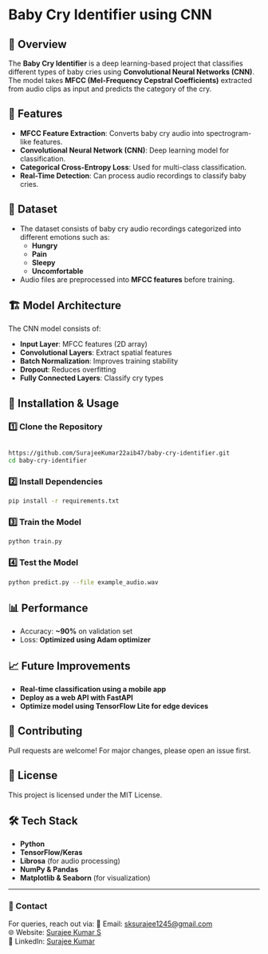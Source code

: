 # Baby Cry Identifier using CNN

## 📌 Overview
The **Baby Cry Identifier** is a deep learning-based project that classifies different types of baby cries using **Convolutional Neural Networks (CNN)**. The model takes **MFCC (Mel-Frequency Cepstral Coefficients)** extracted from audio clips as input and predicts the category of the cry.

## 🚀 Features
- **MFCC Feature Extraction**: Converts baby cry audio into spectrogram-like features.
- **Convolutional Neural Network (CNN)**: Deep learning model for classification.
- **Categorical Cross-Entropy Loss**: Used for multi-class classification.
- **Real-Time Detection**: Can process audio recordings to classify baby cries.

## 📂 Dataset
- The dataset consists of baby cry audio recordings categorized into different emotions such as:
  - **Hungry**
  - **Pain**
  - **Sleepy**
  - **Uncomfortable**
- Audio files are preprocessed into **MFCC features** before training.

## 🏗 Model Architecture
The CNN model consists of:
- **Input Layer**: MFCC features (2D array)
- **Convolutional Layers**: Extract spatial features
- **Batch Normalization**: Improves training stability
- **Dropout**: Reduces overfitting
- **Fully Connected Layers**: Classify cry types

## 🔧 Installation & Usage
### 1️⃣ Clone the Repository
```bash

https://github.com/SurajeeKumar22aib47/baby-cry-identifier.git
cd baby-cry-identifier
```
### 2️⃣ Install Dependencies
```bash
pip install -r requirements.txt
```
### 3️⃣ Train the Model
```bash
python train.py
```
### 4️⃣ Test the Model
```bash
python predict.py --file example_audio.wav
```

## 📊 Performance
- Accuracy: **~90%** on validation set
- Loss: **Optimized using Adam optimizer**

## 📈 Future Improvements
- **Real-time classification using a mobile app**
- **Deploy as a web API with FastAPI**
- **Optimize model using TensorFlow Lite for edge devices**

## 🤝 Contributing
Pull requests are welcome! For major changes, please open an issue first.

## 📜 License
This project is licensed under the MIT License.

## 🛠 Tech Stack
- **Python**
- **TensorFlow/Keras**
- **Librosa** (for audio processing)
- **NumPy & Pandas**
- **Matplotlib & Seaborn** (for visualization)

---
### 📩 Contact
For queries, reach out via:
📧 Email: sksurajee1245@gmail.com  
🌐 Website: [Surajee Kumar S](https://surajee-kumar-portfolio.netlify.app/)  
🔗 LinkedIn: [Surajee Kumar](https://www.linkedin.com/in/surajee-kumar-853909256)


